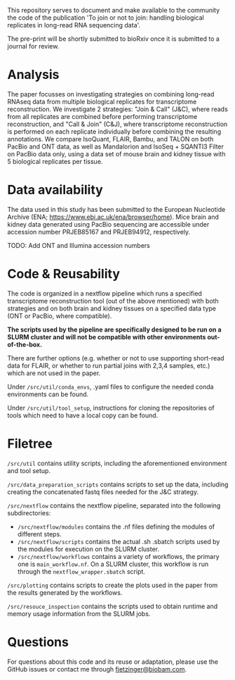 This repository serves to document and make available to the community the code of the publication 'To join or not to join: handling biological replicates in long-read RNA sequencing data'.

The pre-print will be shortly submitted to bioRxiv once it is submitted to a journal for review.

# Analysis
The paper focusses on investigating strategies on combining long-read RNAseq data from multiple biological replicates for transcriptome reconstruction. We investigate 2 strategies: "Join & Call" (J&C), where reads from all replicates are combined before performing transcriptome reconstruction, and "Call & Join" (C&J), where transcriptome reconstruction is performed on each replicate individually before combining the resulting annotations. We compare IsoQuant, FLAIR, Bambu, and TALON on both PacBio and ONT data, as well as Mandalorion and IsoSeq + SQANTI3 Filter on PacBio data only, using a data set of mouse brain and kidney tissue with 5 biological replicates per tissue.

# Data availability
The data used in this study has been submitted to the European Nucleotide Archive (ENA; https://www.ebi.ac.uk/ena/browser/home). Mice brain and kidney data generated using PacBio sequencing are accessible under accession number PRJEB85167 and PRJEB94912, respectively. 

TODO: Add ONT and Illumina accession numbers

# Code & Reusability
The code is organized in a nextflow pipeline which runs a specified transcriptome reconstruction tool (out of the above mentioned) with both strategies and on both brain and kidney tissues on a specified data type (ONT or PacBio, where compatible). 

**The scripts used by the pipeline are specifically designed to be run on a SLURM cluster and will not be compatible with other environments out-of-the-box.**


There are further options (e.g. whether or not to use supporting short-read data for FLAIR, or whether to run partial joins with 2,3,4 samples, etc.) which are not used in the paper.

Under `/src/util/conda_envs`, .yaml files to configure the needed conda environments can be found.

Under `/src/util/tool_setup`, instructions for cloning the repositories of tools which need to have a local copy can be found.

# Filetree

`/src/util` contains utility scripts, including the aforementioned environment and tool setup.

`/src/data_preparation_scripts` contains scripts to set up the data, including creating the concatenated fastq files needed for the J&C strategy.

`/src/nextflow` contains the nextflow pipeline, separated into the following subdirectories:
* `/src/nextflow/modules` contains the .nf files defining the modules of different steps.
* `/src/nextflow/scripts` contains the actual .sh .sbatch scripts used by the modules for execution on the SLURM cluster. 
* `/src/nextflow/workflows` contains a variety of workflows, the primary one is `main_workflow.nf`. On a SLURM cluster, this workflow is run through the `nextflow_wrapper.sbatch` script.

`/src/plotting` contains scripts to create the plots used in the paper from the results generated by the workflows.

`/src/resouce_inspection` contains the scripts used to obtain runtime and memory usage information from the SLURM jobs.

# Questions
For questions about this code and its reuse or adaptation, please use the GitHub issues or contact me through fjetzinger@biobam.com.
